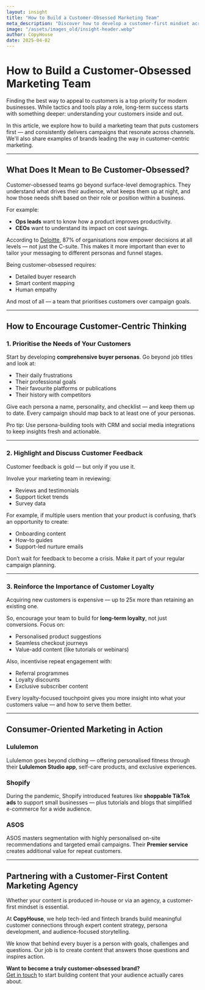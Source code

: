 ```yaml
---
layout: insight
title: "How to Build a Customer-Obsessed Marketing Team"
meta_description: "Discover how to develop a customer-first mindset across your marketing team and boost ROI by building stronger audience connections."
image: "/assets/images_old/insight-header.webp"
author: CopyHouse
date: 2025-04-02
---
```


# How to Build a Customer-Obsessed Marketing Team

Finding the best way to appeal to customers is a top priority for modern businesses. While tactics and tools play a role, long-term success starts with something deeper: understanding your customers inside and out.

In this article, we explore how to build a marketing team that puts customers first — and consistently delivers campaigns that resonate across channels. We'll also share examples of brands leading the way in customer-centric marketing.

---

## What Does It Mean to Be Customer-Obsessed?

Customer-obsessed teams go beyond surface-level demographics. They understand what drives their audience, what keeps them up at night, and how those needs shift based on their role or position within a business.

For example:

- **Ops leads** want to know how a product improves productivity.
- **CEOs** want to understand its impact on cost savings.

According to [Deloitte](https://www2.deloitte.com/uk/en.html), 87% of organisations now empower decisions at all levels — not just the C-suite. This makes it more important than ever to tailor your messaging to different personas and funnel stages.

Being customer-obsessed requires:

- Detailed buyer research
- Smart content mapping
- Human empathy

And most of all — a team that prioritises customers over campaign goals.

---

## How to Encourage Customer-Centric Thinking

### 1. Prioritise the Needs of Your Customers

Start by developing **comprehensive buyer personas**. Go beyond job titles and look at:

- Their daily frustrations
- Their professional goals
- Their favourite platforms or publications
- Their history with competitors

Give each persona a name, personality, and checklist — and keep them up to date. Every campaign should map back to at least one of your personas.

Pro tip: Use persona-building tools with CRM and social media integrations to keep insights fresh and actionable.

---

### 2. Highlight and Discuss Customer Feedback

Customer feedback is gold — but only if you use it.

Involve your marketing team in reviewing:

- Reviews and testimonials
- Support ticket trends
- Survey data

For example, if multiple users mention that your product is confusing, that’s an opportunity to create:

- Onboarding content
- How-to guides
- Support-led nurture emails

Don’t wait for feedback to become a crisis. Make it part of your regular campaign planning.

---

### 3. Reinforce the Importance of Customer Loyalty

Acquiring new customers is expensive — up to 25x more than retaining an existing one.

So, encourage your team to build for **long-term loyalty**, not just conversions. Focus on:

- Personalised product suggestions
- Seamless checkout journeys
- Value-add content (like tutorials or webinars)

Also, incentivise repeat engagement with:

- Referral programmes
- Loyalty discounts
- Exclusive subscriber content

Every loyalty-focused touchpoint gives you more insight into what your customers value — and how to serve them better.

---

## Consumer-Oriented Marketing in Action

### **Lululemon**

Lululemon goes beyond clothing — offering personalised fitness through their **Lululemon Studio app**, self-care products, and exclusive experiences.

### **Shopify**

During the pandemic, Shopify introduced features like **shoppable TikTok ads** to support small businesses — plus tutorials and blogs that simplified e-commerce for a wide audience.

### **ASOS**

ASOS masters segmentation with highly personalised on-site recommendations and targeted email campaigns. Their **Premier service** creates additional value for repeat customers.

---

## Partnering with a Customer-First Content Marketing Agency

Whether your content is produced in-house or via an agency, a customer-first mindset is essential.

At **CopyHouse**, we help tech-led and fintech brands build meaningful customer connections through expert content strategy, persona development, and audience-focused storytelling.

We know that behind every buyer is a person with goals, challenges and questions. Our job is to create content that answers those questions and inspires action.

**Want to become a truly customer-obsessed brand?**  
[Get in touch](https://www.copyhouse.io/contact) to start building content that your audience actually cares about.
